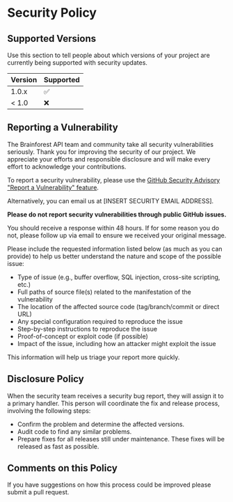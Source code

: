 # Security Policy

## Supported Versions

Use this section to tell people about which versions of your project are
currently being supported with security updates.

| Version | Supported          |
| ------- | ------------------ |
| 1.0.x   | :white_check_mark: |
| < 1.0   | :x:                |

## Reporting a Vulnerability

The Brainforest API team and community take all security vulnerabilities
seriously. Thank you for improving the security of our project. We appreciate
your efforts and responsible disclosure and will make every effort to
acknowledge your contributions.

To report a security vulnerability, please use the [GitHub Security Advisory "Report a Vulnerability" feature](https://github.com/your-username/brainforest-api/security/advisories/new).

Alternatively, you can email us at [INSERT SECURITY EMAIL ADDRESS].

**Please do not report security vulnerabilities through public GitHub issues.**

You should receive a response within 48 hours. If for some reason you do not,
please follow up via email to ensure we received your original message.

Please include the requested information listed below (as much as you can provide)
to help us better understand the nature and scope of the possible issue:

- Type of issue (e.g., buffer overflow, SQL injection, cross-site scripting, etc.)
- Full paths of source file(s) related to the manifestation of the vulnerability
- The location of the affected source code (tag/branch/commit or direct URL)
- Any special configuration required to reproduce the issue
- Step-by-step instructions to reproduce the issue
- Proof-of-concept or exploit code (if possible)
- Impact of the issue, including how an attacker might exploit the issue

This information will help us triage your report more quickly.

## Disclosure Policy

When the security team receives a security bug report, they will assign it to a
primary handler. This person will coordinate the fix and release process,
involving the following steps:

- Confirm the problem and determine the affected versions.
- Audit code to find any similar problems.
- Prepare fixes for all releases still under maintenance. These fixes will be
  released as fast as possible.

## Comments on this Policy

If you have suggestions on how this process could be improved please submit a
pull request.
